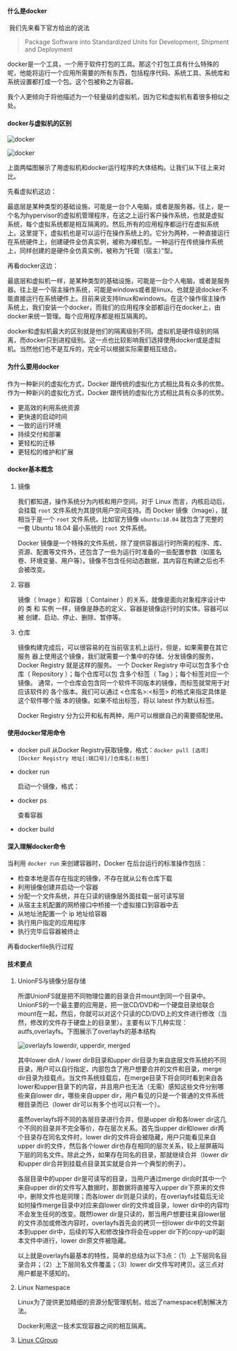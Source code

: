 #### 什么是docker 

​	我们先来看下官方给出的说法

> Package Software into Standardized Units for Development, Shipment and Deployment

​	docker是一个工具，一个用于软件打包的工具。那这个打包工具有什么特殊的呢，他能将运行一个应用所需要的所有东西，包括程序代码、系统工具、系统库和系统设置都打成一个包。这个包被称之为容器。

我个人更倾向于将他描述为一个轻量级的虚拟机，因为它和虚拟机有着很多相似之处。

#### docker与虚拟机的区别

![docker](G:\文档\java-learn-note\pic\container-vm.png)

![docker](G:\文档\java-learn-note\pic\docker-containerized.png)

上面两幅图展示了用虚拟机和docker运行程序的大体结构。让我们从下往上来对比。

先看虚拟机这边：

最底层是某种类型的基础设施，可能是一台个人电脑，或者是服务器。往上，是一个名为hypervisor的虚拟机管理程序，在这之上运行客户操作系统，也就是虚拟系统，每个虚拟系统都是相互隔离的。然后,所有的应用程序都运行在虚拟系统上。这里提下，虚拟机也是可以运行在操作系统上的。它分为两种，一种直接运行在系统硬件上，创建硬件全仿真实例，被称为裸机型。一种运行在传统操作系统上，同样创建的是硬件全仿真实例，被称为“托管（宿主）”型。

再看docker这边：

最底层和虚拟机一样，是某种类型的基础设施，可能是一台个人电脑，或者是服务器。往上是一个宿主操作系统，可能是windows或者是linux。也就是说docker不能直接运行在系统硬件上。目前来说支持linux和windows。在这个操作宿主操作系统上，我们安装一个docker，而我们的应用程序全部都运行在docker上，由docker来统一管理。每个应用程序都是相互隔离的。

docker和虚拟机最大的区别就是他们的隔离级别不同。虚拟机是硬件级别的隔离，而docker只到进程级别。这一点也比较影响我们选择使用docker或是虚拟机。当然他们也不是互斥的，完全可以根据实际需要相互结合。

#### 为什么要用docker

作为一种新兴的虚拟化方式，Docker 跟传统的虚拟化方式相比具有众多的优势。作为一种新兴的虚拟化方式，Docker 跟传统的虚拟化方式相比具有众多的优势。

- 更高效的利用系统资源
- 更快速的启动时间
- 一致的运行环境
- 持续交付和部署
- 更轻松的迁移
- 更轻松的维护和扩展

#### docker基本概念

1. 镜像

   我们都知道，操作系统分为内核和用户空间。对于 Linux 而言，内核启动后，会挂载 `root` 文件系统为其提供用户空间支持。而 Docker 镜像（Image），就相当于是一个 `root` 文件系统。比如官方镜像 `ubuntu:18.04` 就包含了完整的一套 Ubuntu 18.04 最小系统的 `root` 文件系统。

   Docker 镜像是一个特殊的文件系统，除了提供容器运行时所需的程序、库、资源、配置等文件外，还包含了一些为运行时准备的一些配置参数（如匿名卷、环境变量、用户等）。镜像不包含任何动态数据，其内容在构建之后也不会被改变。

2. 容器

   镜像（ Image ）和容器（ Container ）的关系，就像是面向对象程序设计中的
   类 和 实例 一样，镜像是静态的定义，容器是镜像运行时的实体。容器可以被
   创建、启动、停止、删除、暂停等。

3. 仓库

   镜像构建完成后，可以很容易的在当前宿主机上运行，但是，如果需要在其它服务
   器上使用这个镜像，我们就需要一个集中的存储、分发镜像的服务，Docker
   Registry 就是这样的服务。
   一个 Docker Registry 中可以包含多个仓库（ Repository ）；每个仓库可以包
   含多个标签（ Tag ）；每个标签对应一个镜像。
   通常，一个仓库会包含同一个软件不同版本的镜像，而标签就常用于对应该软件的
   各个版本。我们可以通过 <仓库名>:<标签> 的格式来指定具体是这个软件哪个版
   本的镜像。如果不给出标签，将以 latest 作为默认标签。

   Docker Registry 分为公开和私有两种，用户可以根据自己的需要搭配使用。

#### 使用docker常用命令

* docker pull 
  从Docker Registry获取镜像，格式：`docker pull [选项][Docker Registry 地址[:端口号]/]仓库名[:标签]`

* docker run 

  启动一个镜像，格式：

* docker ps

  查看容器

* docker build


#### 深入理解docker命令

当利用 `docker run` 来创建容器时，Docker 在后台运行的标准操作包括：

- 检查本地是否存在指定的镜像，不存在就从公有仓库下载
- 利用镜像创建并启动一个容器
- 分配一个文件系统，并在只读的镜像层外面挂载一层可读写层
- 从宿主主机配置的网桥接口中桥接一个虚拟接口到容器中去
- 从地址池配置一个 ip 地址给容器
- 执行用户指定的应用程序
- 执行完毕后容器被终止

再看dockerfile执行过程

#### 技术要点

1. UnionFS与镜像分层存储

   所谓UnionFS就是把不同物理位置的目录合并mount到同一个目录中。UnionFS的一个最主要的应用是，把一张CD/DVD和一个硬盘目录给联合
   mount在一起，然后，你就可以对这个只读的CD/DVD上的文件进行修改（当然，修改的文件存于硬盘上的目录里）。主要有以下几种实现：autfs,overlayfs。下图展示了overlayfs的基本结构

   ![overlayfs lowerdir, upperdir, merged](https://docs.docker.com/storage/storagedriver/images/overlay_constructs.jpg)

   其中lower dirA / lower dirB目录和upper dir目录为来自底层文件系统的不同目录，用户可以自行指定，内部包含了用户想要合并的文件和目录，merge dir目录为挂载点。当文件系统挂载后，在merge目录下将会同时看到来自各lower和upper目录下的内容，并且用户也无法（无需）感知这些文件分别哪些来自lower dir，哪些来自upper dir，用户看见的只是一个普通的文件系统根目录而已（lower dir可以有多个也可以只有一个）。

   虽然overlayfs将不同的各层目录进行合并，但是upper dir和各lower dir这几个不同的目录并不完全等价，存在层次关系。首先当upper dir和lower dir两个目录存在同名文件时，lower dir的文件将会被隐藏，用户只能看见来自upper dir的文件，然后各个lower dir也存在相同的层次关系，较上层屏蔽叫下层的同名文件。除此之外，如果存在同名的目录，那就继续合并（lower dir和upper dir合并到挂载点目录其实就是合并一个典型的例子）。

   各层目录中的upper dir是可读写的目录，当用户通过merge dir向时其中一个来自upper dir的文件写入数据时，那数据将直接写入upper dir下原来的文件中，删除文件也是同理；而各lower dir则是只读的，在overlayfs挂载后无论如何操作merge目录中对应来自lower dir的文件或目录，lower dir中的内容均不会发生任何的改变。既然lower dir是只读的，那当用户想要往来自lower层的文件添加或修改内容时，overlayfs首先会的拷贝一份lower dir中的文件副本到upper dir中，后续的写入和修改操作将会在upper dir下的copy-up的副本文件中进行，lower dir原文件被隐藏。

   以上就是overlayfs最基本的特性，简单的总结为以下3点：（1）上下层同名目录合并；（2）上下层同名文件覆盖；（3）lower dir文件写时拷贝。这三点对用户都是不感知的。

2. Linux Namespace

   Linux为了提供更加精细的资源分配管理机制，给出了namespace机制解决方法。

   Docker利用这一技术实现容器之间的相互隔离。

3. [Linux CGroup](https://coolshell.cn/articles/17049.html)





[Comparing Virtual Machines vs Docker Containers]: https://nickjanetakis.com/blog/comparing-virtual-machines-vs-docker-containers
[Visualizing Docker Containers and Images]: http://merrigrove.blogspot.com/2015/10/visualizing-docker-containers-and-images.html

[Docker 从入门到实践]: https://docker_practice.gitee.io/

